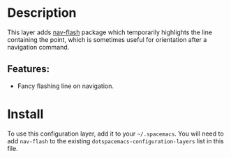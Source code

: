 # Description

This layer adds [nav-flash](https://github.com/rolandwalker/nav-flash)
package which temporarily highlights the line containing the point,
which is sometimes useful for orientation after a navigation command.

## Features:

-   Fancy flashing line on navigation.

# Install

To use this configuration layer, add it to your `~/.spacemacs`. You will
need to add `nav-flash` to the existing
`dotspacemacs-configuration-layers` list in this file.
